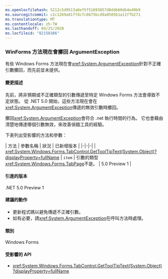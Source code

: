 ```yaml
---
ms.openlocfilehash: 5212c5d9513a8ef5f51693857d0ddb60db4e49b9
ms.sourcegitcommit: c2c1269a81ffdcfc8675bcd9a8505b1a11ffb271
ms.translationtype: MT
ms.contentlocale: zh-TW
ms.lasthandoff: 04/25/2020
ms.locfileid: "82158386"
---
```

### <a name="winforms-methods-now-throw-argumentexception"></a>WinForms 方法現在會擲回 ArgumentException

有些 Windows Forms 方法現在會<xref:System.ArgumentException>針對不正確引數擲回，而先前並未提供。

#### <a name="change-description"></a>變更描述

先前，將非預期或不正確類型的引數傳遞至特定 Windows Forms 方法會導致不定狀態。 從 .NET 5.0 開始，這些方法現在會在<xref:System.ArgumentException>傳遞的無效引數時擲回。

擲回<xref:System.ArgumentException>會符合 .net 執行時間的行為。 它也會藉由清楚地傳達哪個引數無效，來改善偵錯工具的經驗。

下表列出受影響的方法和參數：

| 方法 | 參數名稱 | 狀況 | 已新增版本 |
|-|-|-|
| <xref:System.Windows.Forms.TabControl.GetToolTipText(System.Object)?displayProperty=fullName> | `item` | 引數的類型<xref:System.Windows.Forms.TabPage>不是。 | 5.0 Preview 1 |

#### <a name="version-introduced"></a>引進的版本

.NET 5.0 Preview 1

#### <a name="recommended-action"></a>建議的動作

- 更新程式碼以避免傳遞不正確引數。
- 如有必要，請<xref:System.ArgumentException>在呼叫方法時處理。

#### <a name="category"></a>類別

Windows Forms

#### <a name="affected-apis"></a>受影響的 API

- <xref:System.Windows.Forms.TabControl.GetToolTipText(System.Object)?displayProperty=fullName>

<!-- 

### Affected APIs

- `M:System.Windows.Forms.TabControl.GetToolTipText(System.Object)`

-->
